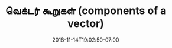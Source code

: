 ---
title: 'வெக்டர் கூறுகள் (components of a vector)'
date: 2018-11-14T19:02:50-07:00
draft: false
weight: 4
extensions:
    - katex
---